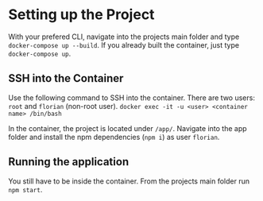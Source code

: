 # Setting up the Project

With your prefered CLI, navigate into the projects main folder and type `docker-compose up --build`. If you already
built the container, just type `docker-compose up`.

## SSH into the Container

Use the following command to SSH into the container. There are two users: `root` and `florian` (non-root user).
`docker exec -it -u <user> <container name> /bin/bash`

In the container, the project is located under `/app/`. Navigate into the app folder and install the npm
dependencies (`npm i`) as user `florian`.

## Running the application

You still have to be inside the container. From the projects main folder run `npm start`.
